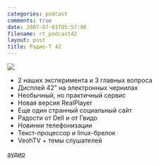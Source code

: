 ```yaml
---
categories: podcast
comments: true
date: 2007-07-01T05:57:00
filename: rt_podcast42
layout: post
title: Радио-T 42
---
```


![](https://radio-t.com/images/radio-t/rt42.jpg)


- 2 наших эксперимента и 3 главных вопроса
- Дисплей 42" на электронных чернилах
- Необычный, но практичный сервис
- Новая версия RealPlayer
- Еще один странный социальный сайт
- Радости от Dell и от Гвидо
- Новинки телефонизации
- Текст-процессор и linux-брелок
- VeohTV + темы слушателей

[
](http://radio-t.rpod.ru/30354.html)[](http://rpod.ru/tags/Linux/)

[аудио](http://cdn.radio-t.com/rt_podcast42.mp3)
<audio src="http://cdn.radio-t.com/rt_podcast42.mp3" preload="none"></audio>

